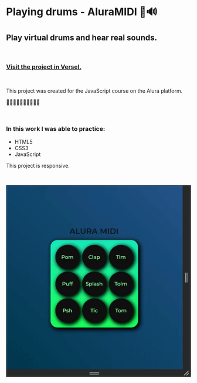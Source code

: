 # Playing drums - AluraMIDI 🎵🔊

## Play virtual drums and hear real sounds.

<br>

### <a href="https://aluramidi-mocha.vercel.app/">Visit the project in Versel.</a>

<br>

This project was created for the JavaScript course on the Alura platform.

🎼🎼🎼🎼🎼🎼🎼🎼🎼🎼

<br>

### In this work I was able to practice:

* HTML5
* CSS3
* JavaScript

This project is responsive.

<br>

![alura midi drums image exemple](images/readme.gif)